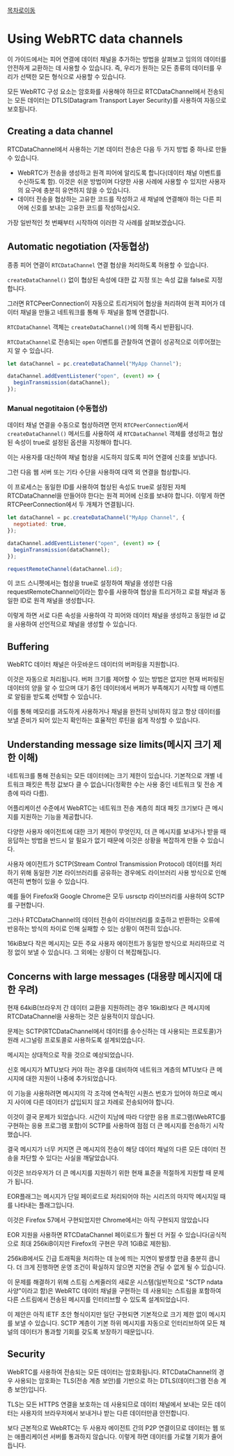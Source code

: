 [목차로이동](https://github.com/JJongTaeng/webrtc-docs)

# Using WebRTC data channels

이 가이드에서는 피어 연결에 데이터 채널을 추가하는 방법을 살펴보고 임의의 데이터를 안전하게 교환하는 데 사용할 수 있습니다. 즉, 우리가 원하는 모든 종류의 데이터를 우리가 선택한 모든 형식으로 사용할 수 있습니다.

모든 WebRTC 구성 요소는 암호화를 사용해야 하므로 RTCDataChannel에서 전송되는 모든 데이터는 DTLS(Datagram Transport Layer Security)를 사용하여 자동으로 보호됩니다. 

## Creating a data channel

RTCDataChannel에서 사용하는 기본 데이터 전송은 다음 두 가지 방법 중 하나로 만들 수 있습니다.
- WebRTC가 전송을 생성하고 원격 피어에 알리도록 합니다(데이터 채널 이벤트를 수신하도록 함). 이것은 쉬운 방법이며 다양한 사용 사례에 사용할 수 있지만 사용자의 요구에 충분히 유연하지 않을 수 있습니다.
- 데이터 전송을 협상하는 고유한 코드를 작성하고 새 채널에 연결해야 하는 다른 피어에 신호를 보내는 고유한 코드를 작성하십시오.

가장 일반적인 첫 번째부터 시작하여 이러한 각 사례를 살펴보겠습니다.

## Automatic negotiation (자동협상)
종종 피어 연결이 `RTCDataChannel` 연결 협상을 처리하도록 허용할 수 있습니다.

`createDataChannel()` 없이 협상된 속성에 대한 값 지정 또는 속성 값을 false로 지정합니다.

그러면 RTCPeerConnection이 자동으로 트리거되어 협상을 처리하여 원격 피어가 데이터 채널을 만들고 네트워크를 통해 두 채널을 함께 연결합니다.

`RTCDataChannel` 객체는 `createDataChannel()`에 의해 즉시 반환됩니다.

`RTCDataChannel`로 전송되는 `open` 이벤트를 관찰하여 연결이 성공적으로 이루어졌는지 알 수 있습니다.

```javascript
let dataChannel = pc.createDataChannel("MyApp Channel");

dataChannel.addEventListener("open", (event) => {
  beginTransmission(dataChannel);
});
```

### Manual negotitaion (수동협상)
데이터 채널 연결을 수동으로 협상하려면 먼저 `RTCPeerConnection`에서 `createDataChannel()` 메서드를 사용하여 새 `RTCDataChannel` 객체를 생성하고 협상된 속성이 true로 설정된 옵션을 지정해야 합니다.

이는 사용자를 대신하여 채널 협상을 시도하지 않도록 피어 연결에 신호를 보냅니다.

그런 다음 웹 서버 또는 기타 수단을 사용하여 대역 외 연결을 협상합니다.

이 프로세스는 동일한 ID를 사용하여 협상된 속성도 true로 설정된 자체 RTCDataChannel을 만들어야 한다는 원격 피어에 신호를 보내야 합니다. 이렇게 하면 RTCPeerConnection에서 두 개체가 연결됩니다.

```javascript
let dataChannel = pc.createDataChannel("MyApp Channel", {
  negotiated: true,
});

dataChannel.addEventListener("open", (event) => {
  beginTransmission(dataChannel);
});

requestRemoteChannel(dataChannel.id);
```
이 코드 스니펫에서는 협상을 true로 설정하여 채널을 생성한 다음 requestRemoteChannel()이라는 함수를 사용하여 협상을 트리거하고 로컬 채널과 동일한 ID로 원격 채널을 생성합니다.

이렇게 하면 서로 다른 속성을 사용하여 각 피어와 데이터 채널을 생성하고 동일한 id 값을 사용하여 선언적으로 채널을 생성할 수 있습니다.

## Buffering
WebRTC 데이터 채널은 아웃바운드 데이터의 버퍼링을 지원합니다.

이것은 자동으로 처리됩니다. 버퍼 크기를 제어할 수 있는 방법은 없지만 현재 버퍼링된 데이터의 양을 알 수 있으며 대기 중인 데이터에서 버퍼가 부족해지기 시작할 때 이벤트로 알림을 받도록 선택할 수 있습니다.

이를 통해 메모리를 과도하게 사용하거나 채널을 완전히 낭비하지 않고 항상 데이터를 보낼 준비가 되어 있는지 확인하는 효율적인 루틴을 쉽게 작성할 수 있습니다.

## Understanding message size limits(메시지 크기 제한 이해)
네트워크를 통해 전송되는 모든 데이터에는 크기 제한이 있습니다. 기본적으로 개별 네트워크 패킷은 특정 값보다 클 수 없습니다(정확한 수는 사용 중인 네트워크 및 전송 계층에 따라 다름).

어플리케이션 수준에서 WebRTC는 네트워크 전송 계층의 최대 패킷 크기보다 큰 메시지를 지원하는 기능을 제공합니다.

다양한 사용자 에이전트에 대한 크기 제한이 무엇인지, 더 큰 메시지를 보내거나 받을 때 응답하는 방법을 반드시 알 필요가 없기 때문에 이것은 상황을 복잡하게 만들 수 있습니다.

사용자 에이전트가 SCTP(Stream Control Transmission Protocol) 데이터를 처리하기 위해 동일한 기본 라이브러리를 공유하는 경우에도 라이브러리 사용 방식으로 인해 여전히 변형이 있을 수 있습니다.

예를 들어 Firefox와 Google Chrome은 모두 usrsctp 라이브러리를 사용하여 SCTP를 구현합니다.

그러나 RTCDataChannel의 데이터 전송이 라이브러리를 호출하고 반환하는 오류에 반응하는 방식의 차이로 인해 실패할 수 있는 상황이 여전히 있습니다.

16kiB보다 작은 메시지는 모든 주요 사용자 에이전트가 동일한 방식으로 처리하므로 걱정 없이 보낼 수 있습니다. 그 외에는 상황이 더 복잡해집니다.

## Concerns with large messages (대용량 메시지에 대한 우려)
현재 64kiB(브라우저 간 데이터 교환을 지원하려는 경우 16kiB)보다 큰 메시지에 RTCDataChannel을 사용하는 것은 실용적이지 않습니다.

문제는 SCTP(RTCDataChannel에서 데이터를 송수신하는 데 사용되는 프로토콜)가 원래 시그널링 프로토콜로 사용하도록 설계되었습니다.

메시지는 상대적으로 작을 것으로 예상되었습니다.

신호 메시지가 MTU보다 커야 하는 경우를 대비하여 네트워크 계층의 MTU보다 큰 메시지에 대한 지원이 나중에 추가되었습니다.

이 기능을 사용하려면 메시지의 각 조각에 연속적인 시퀀스 번호가 있어야 하므로 메시지 사이에 다른 데이터가 삽입되지 않고 차례로 전송되어야 합니다.

이것이 결국 문제가 되었습니다. 시간이 지남에 따라 다양한 응용 프로그램(WebRTC를 구현하는 응용 프로그램 포함)이 SCTP를 사용하여 점점 더 큰 메시지를 전송하기 시작했습니다.

결국 메시지가 너무 커지면 큰 메시지의 전송이 해당 데이터 채널의 다른 모든 데이터 전송을 차단할 수 있다는 사실을 깨달았습니다.

이것은 브라우저가 더 큰 메시지를 지원하기 위한 현재 표준을 적절하게 지원할 때 문제가 됩니다.

EOR플래그는 메시지가 단일 페이로드로 처리되어야 하는 시리즈의 마지막 메시지일 때를 나타내는 플래그입니다.

이것은 Firefox 57에서 구현되었지만 Chrome에서는 아직 구현되지 않았습니다

EOR 지원을 사용하면 RTCDataChannel 페이로드가 훨씬 더 커질 수 있습니다(공식적으로 최대 256kiB이지만 Firefox의 구현은 무려 1GiB로 제한됨).

256kiB에서도 긴급 트래픽을 처리하는 데 눈에 띄는 지연이 발생할 만큼 충분히 큽니다. 더 크게 진행하면 운영 조건이 확실하지 않으면 지연을 견딜 수 없게 될 수 있습니다.

이 문제를 해결하기 위해 스트림 스케줄러의 새로운 시스템(일반적으로 "SCTP ndata 사양"이라고 함)은 WebRTC 데이터 채널을 구현하는 데 사용되는 스트림을 포함하여 다른 스트림에서 전송된 메시지를 인터리브할 수 있도록 설계되었습니다.

이 제안은 아직 IETF 초안 형식이지만 일단 구현되면 기본적으로 크기 제한 없이 메시지를 보낼 수 있습니다. SCTP 계층이 기본 하위 메시지를 자동으로 인터리브하여 모든 채널의 데이터가 통과할 기회를 갖도록 보장하기 때문입니다.

## Security

WebRTC를 사용하여 전송되는 모든 데이터는 암호화됩니다. RTCDataChannel의 경우 사용되는 암호화는 TLS(전송 계층 보안)를 기반으로 하는 DTLS(데이터그램 전송 계층 보안)입니다.

TLS는 모든 HTTPS 연결을 보호하는 데 사용되므로 데이터 채널에서 보내는 모든 데이터는 사용자의 브라우저에서 보내거나 받는 다른 데이터만큼 안전합니다.

보다 근본적으로 WebRTC는 두 사용자 에이전트 간의 P2P 연결이므로 데이터는 웹 또는 애플리케이션 서버를 통과하지 않습니다. 이렇게 하면 데이터를 가로챌 기회가 줄어듭니다.

